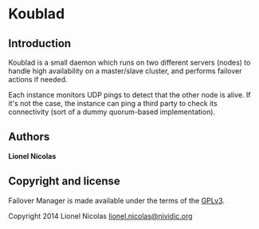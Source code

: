# Koublad

## Introduction

Koublad is a small daemon which runs on two different servers (nodes) to handle high availability on a master/slave cluster, and performs failover actions if needed.

Each instance monitors UDP pings to detect that the other node is alive. If it's not the case, the instance can ping a third party to check its connectivity (sort of a dummy quorum-based implementation).


## Authors

**Lionel Nicolas**


## Copyright and license

Failover Manager is made available under the terms of the [GPLv3](http://www.gnu.org/licenses/gpl.html).

Copyright 2014 Lionel Nicolas <lionel.nicolas@nividic.org>

